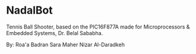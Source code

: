 # NadalBot
Tennis Ball Shooter, based on the PIC16F877A made for Microprocessors & Embedded Systems, Dr. Belal Sababha.

By:
Roa'a Badran
Sara Maher
Nizar Al-Daradkeh
